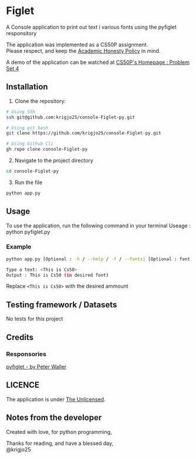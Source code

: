 # Figlet
A Console application to print out text i various fonts using the pyfiglet responsitory

The application was implemented as a CS50P assignment.<br>
Please respect, and keep the [Academic Honesty Policy](https://cs50.harvard.edu/x/2023/honesty/) in mind.

A demo of the application can be watched at [CS50P's Homepage : Problem Set 4](https://cs50.harvard.edu/python/2022/psets/4/figlet/)

## Installation
1. Clone the repository:
```sh
# Using SSh 
ssh git@github.com:krigjo25/console-Figlet-py.git

# Using git bash
git clone https://github.com/krigjo25/console-Figlet-py.git

# Using Github Cli
gh repo clone console-Figlet-py
```

2. Navigate to the project directory
```sh
cd console-Figlet-py
```

3. Run the file
```sh
python app.py
```

##  Usage
To use the application, run the following command in your terminal
Useage : python pyfiglet.py 

### Example
```sh
python app.py [Optional : -h / --help / -f / --fonts] [Optional : font name]

Type a text: <This is Cs50>
Output : This is Cs50 (in desired font)

```
Replace `<This is Cs50>` with the desired ammount

##  Testing framework  / Datasets
No tests for this project

##  Credits

### Responsories
[pyfiglet - by Peter Waller](https://github.com/pwaller/pyfiglet)

## LICENCE
The application is under [The Unlicensed](./LICENCE).

## Notes from the developer
Created with love, for python programming,

Thanks for reading, and have a blessed day,<br>
@krigjo25
